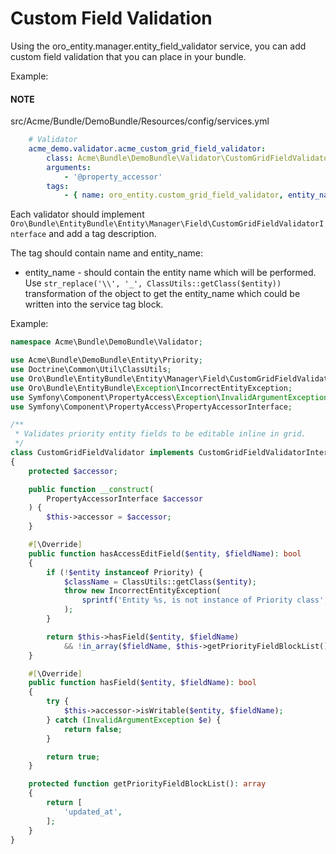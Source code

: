 <a id="dev-entities-custom-field-validaton"></a>

# Custom Field Validation

Using the oro_entity.manager.entity_field_validator service, you can add custom field validation that you can place in your bundle.

Example:

#### NOTE
src/Acme/Bundle/DemoBundle/Resources/config/services.yml
```yaml
    # Validator
    acme_demo.validator.acme_custom_grid_field_validator:
        class: Acme\Bundle\DemoBundle\Validator\CustomGridFieldValidator
        arguments:
            - '@property_accessor'
        tags:
            - { name: oro_entity.custom_grid_field_validator, entity_name: Acme_Bundle_DemoBundle_Entity_Priority }
```

Each validator should implement `Oro\Bundle\EntityBundle\Entity\Manager\Field\CustomGridFieldValidatorInterface` and add a tag description.

The tag should contain name and entity_name:

* entity_name - should contain the entity name which will be performed. Use `str_replace('\\', '_', ClassUtils::getClass($entity))` transformation of the object to get the entity_name which could be written into the service tag block.

Example:

```php
namespace Acme\Bundle\DemoBundle\Validator;

use Acme\Bundle\DemoBundle\Entity\Priority;
use Doctrine\Common\Util\ClassUtils;
use Oro\Bundle\EntityBundle\Entity\Manager\Field\CustomGridFieldValidatorInterface;
use Oro\Bundle\EntityBundle\Exception\IncorrectEntityException;
use Symfony\Component\PropertyAccess\Exception\InvalidArgumentException;
use Symfony\Component\PropertyAccess\PropertyAccessorInterface;

/**
 * Validates priority entity fields to be editable inline in grid.
 */
class CustomGridFieldValidator implements CustomGridFieldValidatorInterface
{
    protected $accessor;

    public function __construct(
        PropertyAccessorInterface $accessor
    ) {
        $this->accessor = $accessor;
    }

    #[\Override]
    public function hasAccessEditField($entity, $fieldName): bool
    {
        if (!$entity instanceof Priority) {
            $className = ClassUtils::getClass($entity);
            throw new IncorrectEntityException(
                sprintf('Entity %s, is not instance of Priority class', $className)
            );
        }

        return $this->hasField($entity, $fieldName)
            && !in_array($fieldName, $this->getPriorityFieldBlockList(), true);
    }

    #[\Override]
    public function hasField($entity, $fieldName): bool
    {
        try {
            $this->accessor->isWritable($entity, $fieldName);
        } catch (InvalidArgumentException $e) {
            return false;
        }

        return true;
    }

    protected function getPriorityFieldBlockList(): array
    {
        return [
            'updated_at',
        ];
    }
}
```
